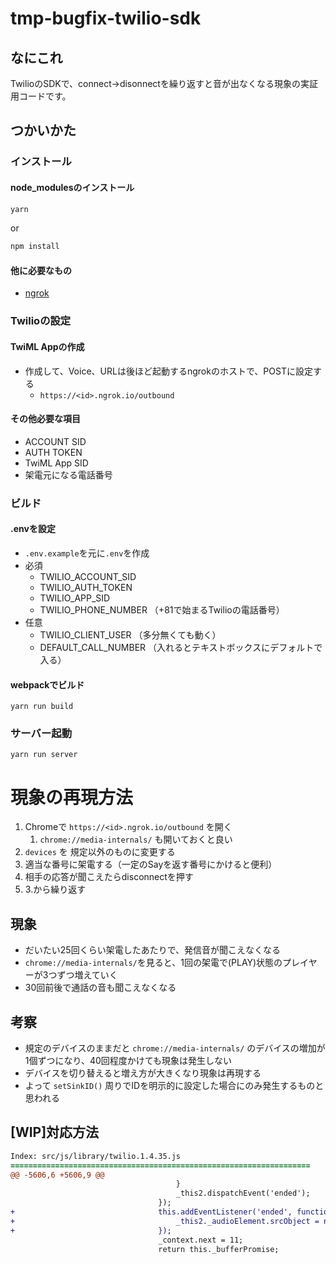 # tmp-bugfix-twilio-sdk

## なにこれ

TwilioのSDKで、connect→disonnectを繰り返すと音が出なくなる現象の実証用コードです。

## つかいかた

### インストール

#### node_modulesのインストール

```bash
yarn
```

or 

```bash
npm install
```

#### 他に必要なもの

* [ngrok](https://ngrok.com/)

### Twilioの設定

#### TwiML Appの作成

* 作成して、Voice、URLは後ほど起動するngrokのホストで、POSTに設定する
    * `https://<id>.ngrok.io/outbound`

#### その他必要な項目

* ACCOUNT SID
* AUTH TOKEN
* TwiML App SID
* 架電元になる電話番号

### ビルド

#### .envを設定

* `.env.example`を元に`.env`を作成
* 必須
    * TWILIO_ACCOUNT_SID
    * TWILIO_AUTH_TOKEN
    * TWILIO_APP_SID
    * TWILIO_PHONE_NUMBER （+81で始まるTwilioの電話番号）
* 任意
    * TWILIO_CLIENT_USER （多分無くても動く）
    * DEFAULT_CALL_NUMBER （入れるとテキストボックスにデフォルトで入る）

#### webpackでビルド

```
yarn run build
```

### サーバー起動

```
yarn run server
```

# 現象の再現方法

1. Chromeで `https://<id>.ngrok.io/outbound` を開く
    1. `chrome://media-internals/` も開いておくと良い
1. `devices` を 規定以外のものに変更する
1. 適当な番号に架電する（一定のSayを返す番号にかけると便利）
1. 相手の応答が聞こえたらdisconnectを押す
1. 3.から繰り返す

## 現象

* だいたい25回くらい架電したあたりで、発信音が聞こえなくなる
* `chrome://media-internals/`を見ると、1回の架電で(PLAY)状態のプレイヤーが3つずつ増えていく
* 30回前後で通話の音も聞こえなくなる

## 考察

* 規定のデバイスのままだと `chrome://media-internals/` のデバイスの増加が1個ずつになり、40回程度かけても現象は発生しない
* デバイスを切り替えると増え方が大きくなり現象は再現する
* よって `setSinkID()` 周りでIDを明示的に設定した場合にのみ発生するものと思われる

## [WIP]対応方法

```patch
Index: src/js/library/twilio.1.4.35.js
===================================================================
@@ -5606,6 +5606,9 @@
                                     }
                                     _this2.dispatchEvent('ended');
                                 });
+                                this.addEventListener('ended', function () {
+                                    _this2._audioElement.srcObject = null;
+                                });
                                 _context.next = 11;
                                 return this._bufferPromise;
```

